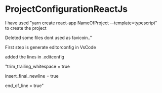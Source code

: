 # ProjectConfigurationReactJs

<p>I have used "yarn create react-app NameOfProject --template=typescript" to create the project</p>
<p>Deleted some files dont used as favicoin.."
  
<p> First step is generate editorconfig in VsCode</p>
<p> added the lines in .editconfig</p> 
<p>
"trim_trailing_whitespace = true
  
insert_final_newline = true

end_of_line = true" </p>
